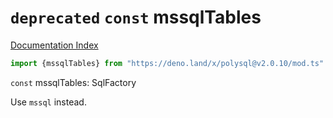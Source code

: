 # `deprecated` `const` mssqlTables

[Documentation Index](../README.md)

```ts
import {mssqlTables} from "https://deno.land/x/polysql@v2.0.10/mod.ts"
```

`const` mssqlTables: SqlFactory

Use `mssql` instead.


